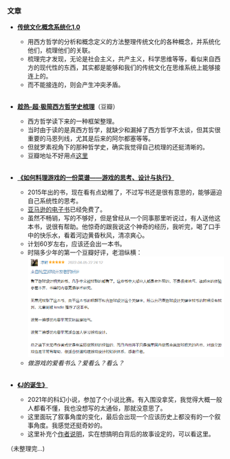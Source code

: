 ### 文章

* **[传统文化概念系统化1.0](https://www.bilibili.com/read/cv17282826)**
  * 用西方哲学的分析和概念定义的方法整理传统文化的各种概念，并系统化他们，梳理他们的关联。
  * 梳理完才发现，无论是社会主义，共产主义，科学思维等等，看似来自西方的现代性的东西，其实都是能够和我们的传统文化在思维系统上能够接连上的。
  * 而不能接连的，则会产生冲突矛盾。
<br><br>

* **[趁热-超·极简西方哲学史梳理](https://www.douban.com/note/609014973/?_i=7169539bzRzHOc)**（豆瓣）
  * 西方哲学读下来的一种框架整理。
  * 当时由于读的是真西方哲学，就缺少和漏掉了西方哲学不太谈，但其实很重要的马恩列线，尤其是后来的阿尔都塞等等。
  * 但就罗素视角下的那种哲学史，确实我觉得自己梳理的还挺清晰的。
  * 豆瓣地址不好用点[这里](HistoryofWPH.md)
<br><br>

* **[《如何料理游戏的一份菜谱——游戏的思考、设计与执行》](http://e.dangdang.com/products/1901212283.html)**
  * 2015年出的书，现在看有点幼稚了，不过写书还是很有意思的，能够逼迫自己系统性的思考。
  * [亚马逊的电子书](https://www.amazon.cn/dp/B071NZJ3QX/ref=sr_1_1?__mk_zh_CN=%E4%BA%9A%E9%A9%AC%E9%80%8A%E7%BD%91%E7%AB%99&keywords=%E5%A6%82%E4%BD%95%E6%96%99%E7%90%86%E6%B8%B8%E6%88%8F%E7%9A%84%E4%B8%80%E4%BB%BD%E8%8F%9C%E8%B0%B1%E2%80%94%E2%80%94%E6%B8%B8%E6%88%8F%E7%9A%84%E6%80%9D%E8%80%83%E3%80%81%E8%AE%BE%E8%AE%A1%E4%B8%8E%E6%89%A7%E8%A1%8C&qid=1657349063&sr=8-1)已经免费了。
  * 虽然不畅销，写的不够好，但是曾经从一个同事那里听说过，有人送他这本书，说很有帮助。他惊奇的跟我说这个神奇的经历，我听完，喝了口手中的快乐水，看着河边黄昏秋风，清凉爽心。
  * 计划60岁左右，应该还会出一本书。
  * 时隔多少年的第一个豆瓣好评，老泪纵横：![](Good.png)
  * *做游戏的爱看书么？爱看么？看么？*
<br><br>

* **[《J的诞生》](BornOfJ.md)**
  * 2021年的科幻小说，参加了个小说比赛。有入围没拿奖，我觉得大概一般人都看不懂，我也没想写的太通俗，那就没意思了。
  * 这里面玩了叙事角度的变化，最后会出现一个应该历史上都没有的一个叙事角度。我感觉还挺奇妙的。
  * 这里补充个[作者说明](BornOfJ-ref.md)，实在想搞明白背后的故事设定的，可以看这里。


（未整理完...)

